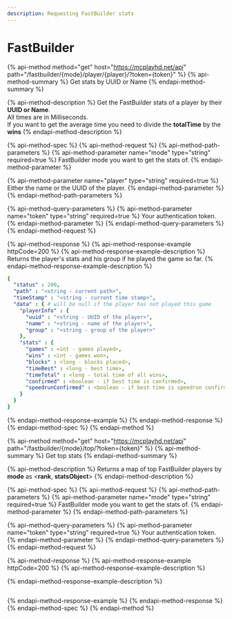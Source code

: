 ```yaml
---
description: Requesting FastBuilder stats
---
```


# FastBuilder

{% api-method method="get" host="https://mcplayhd.net/api" path="/fastbuilder/{mode}/player/{player}/?token={token}" %}
{% api-method-summary %}
Get stats by UUID or Name
{% endapi-method-summary %}

{% api-method-description %}
Get the FastBuilder stats of a player by their **UUID or Name**.  
All times are in Milliseconds.  
If you want to get the average time you need to divide the **totalTime** by the **wins**
{% endapi-method-description %}

{% api-method-spec %}
{% api-method-request %}
{% api-method-path-parameters %}
{% api-method-parameter name="mode" type="string" required=true %}
FastBuilder mode you want to get the stats of.
{% endapi-method-parameter %}

{% api-method-parameter name="player" type="string" required=true %}
Either the name or the UUID of the player.
{% endapi-method-parameter %}
{% endapi-method-path-parameters %}

{% api-method-query-parameters %}
{% api-method-parameter name="token" type="string" required=true %}
Your authentication token.
{% endapi-method-parameter %}
{% endapi-method-query-parameters %}
{% endapi-method-request %}

{% api-method-response %}
{% api-method-response-example httpCode=200 %}
{% api-method-response-example-description %}
Returns the player's stats and his group if he played the game so far.
{% endapi-method-response-example-description %}

```yaml
{
  "status" : 200,
  "path" : "<string - current path>",
  "timeStamp" : "<string - current time stamp>",
  "data" : { # will be null if the player has not played this game
    "playerInfo" : {
      "uuid" : "<string - UUID of the player>",
      "name" : "<string - name of the player>",
      "group" : "<string - group of the player>"
    },
    "stats" : {
      "games" : <int - games played>,
      "wins" : <int - games won>,
      "blocks" : <long - blocks placed>,
      "timeBest" : <long - best time>,
      "timeTotal" : <long - total time of all wins>,
      "confirmed" : <boolean - if best time is confirmed>,
      "speedrunConfirmed" : <boolean - if best time is speedrun confirmed>
    }
  }
}
```
{% endapi-method-response-example %}
{% endapi-method-response %}
{% endapi-method-spec %}
{% endapi-method %}

{% api-method method="get" host="https://mcplayhd.net/api" path="/fastbuilder/{mode}/top/?token={token}" %}
{% api-method-summary %}
Get top stats
{% endapi-method-summary %}

{% api-method-description %}
Returns a map of top FastBuilder players by **mode** as &lt;**rank**, **statsObject**&gt;
{% endapi-method-description %}

{% api-method-spec %}
{% api-method-request %}
{% api-method-path-parameters %}
{% api-method-parameter name="mode" type="string" required=true %}
FastBuilder mode you want to get the stats of.
{% endapi-method-parameter %}
{% endapi-method-path-parameters %}

{% api-method-query-parameters %}
{% api-method-parameter name="token" type="string" required=true %}
Your authentication token.
{% endapi-method-parameter %}
{% endapi-method-query-parameters %}
{% endapi-method-request %}

{% api-method-response %}
{% api-method-response-example httpCode=200 %}
{% api-method-response-example-description %}

{% endapi-method-response-example-description %}

```

```
{% endapi-method-response-example %}
{% endapi-method-response %}
{% endapi-method-spec %}
{% endapi-method %}

